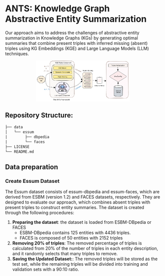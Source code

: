 # ANTS: Knowledge Graph Abstractive Entity Summarization

Our approach aims to address the challenges of abstractive entity summarization in Knowledge Graphs (KGs) by generating optimal summaries that combine present triples with inferred missing (absent) triples using KG Embeddings (KGE) and Large Language Models (LLM) techniques.

<p align="center">
<img src="images/ANTs.jpg" width="60%">
</p>

## Repository Structure: 
```
├── data
│   └── essum
|        ├── dbpedia
|        └── faces
├── LICENSE
└── README.md
```

## Data preparation
### Create Essum Dataset
The Essum dataset consists of essum-dbpedia and essum-faces, which are derived from ESBM (version 1.2) and FACES datasets, respectively. They are designed to evaluate our approach, which combines absent triples with present triples to construct entity summaries. The dataset is created through the following procedures:

1. **Preparing the dataset**: the dataset is loaded from ESBM-DBpedia or FACES
   - ESBM-DBpedia contains 125 entities with 4436 triples.
   - FACES is composed of 50 entities with 2152 triples
3. **Removing 20% of triples**: The removed percentage of triples is calculated from 20% of the number of triples in each entity description, and it randomly selects that many triples to remove.
4. **Saving the Updated Dataset:**: The removed triples will be stored as the test set, while the remaining triples will be divided into training and validation sets with a 90:10 ratio.